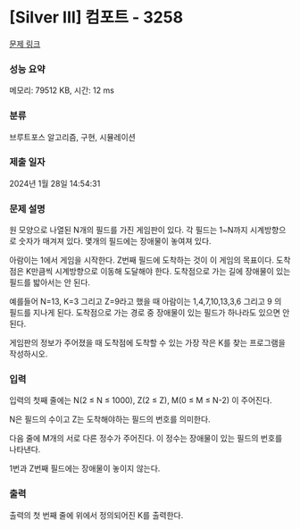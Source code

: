 # [Silver III] 컴포트 - 3258 

[문제 링크](https://www.acmicpc.net/problem/3258) 

### 성능 요약

메모리: 79512 KB, 시간: 12 ms

### 분류

브루트포스 알고리즘, 구현, 시뮬레이션

### 제출 일자

2024년 1월 28일 14:54:31

### 문제 설명

<p>원 모양으로 나열된 N개의 필드를 가진 게임판이 있다. 각 필드는 1~N까지 시계방향으로 숫자가 매겨져 있다. 몇개의 필드에는 장애물이 놓여져 있다.</p>

<p>아람이는 1에서 게임을 시작한다. Z번째 필드에 도착하는 것이 이 게임의 목표이다. 도착점은 K만큼씩 시계방향으로 이동해 도달해야 한다. 도착점으로 가는 길에 장애물이 있는 필드를 밟아서는 안 된다.</p>

<p>예를들어 N=13, K=3 그리고 Z=9라고 했을 때 아람이는 1,4,7,10,13,3,6 그리고 9 의 필드를 지나게 된다. 도착점으로 가는 경로 중 장애물이 있는 필드가 하나라도 있으면 안 된다.</p>

<p>게임판의 정보가 주어졌을 때 도착점에 도착할 수 있는 가장 작은 K를 찾는 프로그램을 작성하시오.</p>

### 입력 

 <p>입력의 첫째 줄에는 N(2 ≤ N ≤ 1000), Z(2 ≤ Z), M(0 ≤ M ≤ N-2) 이 주어진다.</p>

<p>N은 필드의 수이고 Z는 도착해야하는 필드의 번호를 의미한다.</p>

<p>다음 줄에 M개의 서로 다른 정수가 주어진다. 이 정수는 장애물이 있는 필드의 번호를 나타낸다.</p>

<p>1번과 Z번째 필드에는 장애물이 놓이지 않는다.</p>

### 출력 

 <p>출력의 첫 번째 줄에 위에서 정의되어진 K를 출력한다.</p>

